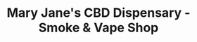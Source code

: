 ---
title: "Mary Jane's CBD Dispensary - Smoke & Vape Shop"
url: /san-antonio/mary-janes-cbd-dispensary-smoke-und-vape-shop/
shop: Tabak
---